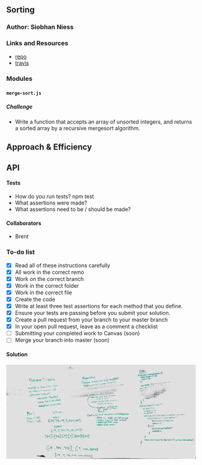 ## Sorting

### Author: Siobhan Niess

### Links and Resources
* [repo](https://github.com/niesssiobhan/data-structures-and-algorithms/pull/64)
* [travis](https://www.travis-ci.com/niesssiobhan/data-structures-and-algorithms)

### Modules
#### `merge-sort.js`
##### Challenge
* Write a function that accepts an array of unsorted integers, and returns a sorted array by a recursive mergesort algorithm.

## Approach & Efficiency

## API

#### Tests
* How do you run tests?
npm test
* What assertions were made?
* What assertions need to be / should be made?

#### Collaborators
* Brent

### To-do list
- [x] Read all of these instructions carefully
- [x] All work in the correct remo
- [x] Work on the correct branch
- [x] Work in the correct folder
- [x] Work in the correct file
- [x] Create the code
- [x] Write at least three test assertions for each method that you define.
- [x] Ensure your tests are passing before you submit your solution.
- [x] Create a pull request from your branch to your master branch
- [x] In your open pull request, leave as a comment a checklist
- [ ] Submitting your completed work to Canvas (soon)
- [ ] Merge your branch into master (soon)

#### Solution
![Whiteboard Image for sorting](./assets/mergeSort.jpg)